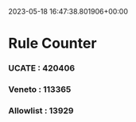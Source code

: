 2023-05-18 16:47:38.801906+00:00
# Rule Counter 
 ### UCATE : 420406

 ### Veneto : 113365

 ### Allowlist : 13929